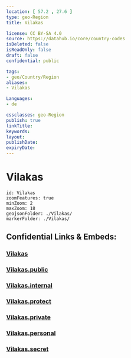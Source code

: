 ```yaml
---
location: [ 57.2 , 27.6 ] 
type: geo-Region
title: Vilakas

license: CC BY-SA 4.0
source: https://datahub.io/core/country-codes
isDeleted: false
isReadOnly: false
draft: false
confidential: public

tags:
- geo/Country/Region
aliases:
- Vilakas

Languages:
- de

cssclasses: geo-Region
publish: true
linkTitle: 
keywords: 
layout: 
publishDate: 
expiryDate: 
---
```


# Vilakas

```leaflet
id: Vilakas
zoomFeatures: true 
minZoom: 2 
maxZoom: 18
geojsonFolder: ./Vilakas/
markerFolder: ./Vilakas/
```


## Confidential Links & Embeds: 

### [Vilakas](/_Standards/Earth/Continent/Europe/Europe~North/Latvia/Counties/Vilakas.md) 

### [Vilakas.public](/_public/Earth/Continent/Europe/Europe~North/Latvia/Counties/Vilakas.public.md) 

### [Vilakas.internal](/_internal/Earth/Continent/Europe/Europe~North/Latvia/Counties/Vilakas.internal.md) 

### [Vilakas.protect](/_protect/Earth/Continent/Europe/Europe~North/Latvia/Counties/Vilakas.protect.md) 

### [Vilakas.private](/_private/Earth/Continent/Europe/Europe~North/Latvia/Counties/Vilakas.private.md) 

### [Vilakas.personal](/_personal/Earth/Continent/Europe/Europe~North/Latvia/Counties/Vilakas.personal.md) 

### [Vilakas.secret](/_secret/Earth/Continent/Europe/Europe~North/Latvia/Counties/Vilakas.secret.md)

